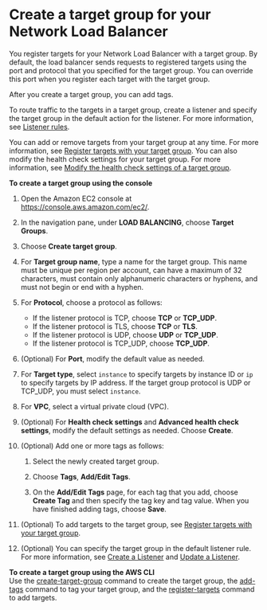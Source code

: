 # Create a target group for your Network Load Balancer<a name="create-target-group"></a>

You register targets for your Network Load Balancer with a target group\. By default, the load balancer sends requests to registered targets using the port and protocol that you specified for the target group\. You can override this port when you register each target with the target group\.

After you create a target group, you can add tags\.

To route traffic to the targets in a target group, create a listener and specify the target group in the default action for the listener\. For more information, see [Listener rules](load-balancer-listeners.md#listener-rules)\.

You can add or remove targets from your target group at any time\. For more information, see [Register targets with your target group](target-group-register-targets.md)\. You can also modify the health check settings for your target group\. For more information, see [Modify the health check settings of a target group](target-group-health-checks.md#modify-health-check-settings)\.

**To create a target group using the console**

1. Open the Amazon EC2 console at [https://console\.aws\.amazon\.com/ec2/](https://console.aws.amazon.com/ec2/)\.

1. In the navigation pane, under **LOAD BALANCING**, choose **Target Groups**\.

1. Choose **Create target group**\.

1. For **Target group name**, type a name for the target group\. This name must be unique per region per account, can have a maximum of 32 characters, must contain only alphanumeric characters or hyphens, and must not begin or end with a hyphen\.

1. For **Protocol**, choose a protocol as follows:
   + If the listener protocol is TCP, choose **TCP** or **TCP\_UDP**\.
   + If the listener protocol is TLS, choose **TCP** or **TLS**\.
   + If the listener protocol is UDP, choose **UDP** or **TCP\_UDP**\.
   + If the listener protocol is TCP\_UDP, choose **TCP\_UDP**\.

1. \(Optional\) For **Port**, modify the default value as needed\.

1. For **Target type**, select `instance` to specify targets by instance ID or `ip` to specify targets by IP address\. If the target group protocol is UDP or TCP\_UDP, you must select `instance`\.

1. For **VPC**, select a virtual private cloud \(VPC\)\.

1. \(Optional\) For **Health check settings** and **Advanced health check settings**, modify the default settings as needed\. Choose **Create**\.

1. \(Optional\) Add one or more tags as follows:

   1. Select the newly created target group\.

   1. Choose **Tags**, **Add/Edit Tags**\.

   1. On the **Add/Edit Tags** page, for each tag that you add, choose **Create Tag** and then specify the tag key and tag value\. When you have finished adding tags, choose **Save**\.

1. \(Optional\) To add targets to the target group, see [Register targets with your target group](target-group-register-targets.md)\.

1. \(Optional\) You can specify the target group in the default listener rule\. For more information, see [Create a Listener](create-listener.md) and [Update a Listener](listener-update-rules.md)\.

**To create a target group using the AWS CLI**  
Use the [create\-target\-group](https://docs.aws.amazon.com/cli/latest/reference/elbv2/create-target-group.html) command to create the target group, the [add\-tags](https://docs.aws.amazon.com/cli/latest/reference/elbv2/add-tags.html) command to tag your target group, and the [register\-targets](https://docs.aws.amazon.com/cli/latest/reference/elbv2/register-targets.html) command to add targets\.